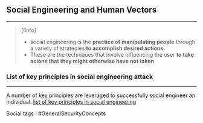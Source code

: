 ## **Social Engineering and Human Vectors**
---
>[!info]
>- social engineering is the **practice of manipulating people** through a variety of strategies **to accomplish desired actions.**
>- These are the techniques that involve influencing the user **to take acions that they might otherwise have not taken**


### List of key principles in social engineering attack 
---
A number of key principles are leveraged to successfully social engineer an individual.
[list of key principles in social engineering](../concepts/list%20of%20key%20principles%20in%20social%20engineering.md)

Social
tags : #GeneralSecurityConcepts 

